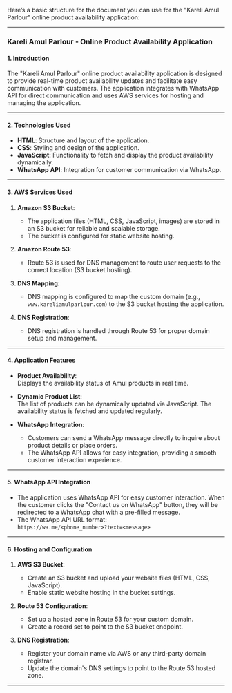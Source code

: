 Here’s a basic structure for the document you can use for the "Kareli Amul Parlour" online product availability application:

---

### Kareli Amul Parlour - Online Product Availability Application

#### 1. Introduction

The "Kareli Amul Parlour" online product availability application is designed to provide real-time product availability updates and facilitate easy communication with customers. The application integrates with WhatsApp API for direct communication and uses AWS services for hosting and managing the application.

---

#### 2. Technologies Used

- **HTML**: Structure and layout of the application.
- **CSS**: Styling and design of the application.
- **JavaScript**: Functionality to fetch and display the product availability dynamically.
- **WhatsApp API**: Integration for customer communication via WhatsApp.

---
 
#### 3. AWS Services Used

1. **Amazon S3 Bucket**:  
   - The application files (HTML, CSS, JavaScript, images) are stored in an S3 bucket for reliable and scalable storage.
   - The bucket is configured for static website hosting.

2. **Amazon Route 53**:  
   - Route 53 is used for DNS management to route user requests to the correct location (S3 bucket hosting).

3. **DNS Mapping**:  
   - DNS mapping is configured to map the custom domain (e.g., `www.kareliamulparlour.com`) to the S3 bucket hosting the application.

4. **DNS Registration**:  
   - DNS registration is handled through Route 53 for proper domain setup and management.

---

#### 4. Application Features

- **Product Availability**:  
  Displays the availability status of Amul products in real time.

- **Dynamic Product List**:  
  The list of products can be dynamically updated via JavaScript. The availability status is fetched and updated regularly.

- **WhatsApp Integration**:  
  - Customers can send a WhatsApp message directly to inquire about product details or place orders.
  - The WhatsApp API allows for easy integration, providing a smooth customer interaction experience.

---

#### 5. WhatsApp API Integration

- The application uses WhatsApp API for easy customer interaction. When the customer clicks the "Contact us on WhatsApp" button, they will be redirected to a WhatsApp chat with a pre-filled message.
- The WhatsApp API URL format:  
  `https://wa.me/<phone_number>?text=<message>`

---

#### 6. Hosting and Configuration

1. **AWS S3 Bucket**:  
   - Create an S3 bucket and upload your website files (HTML, CSS, JavaScript).
   - Enable static website hosting in the bucket settings.

2. **Route 53 Configuration**:  
   - Set up a hosted zone in Route 53 for your custom domain.
   - Create a record set to point to the S3 bucket endpoint.

3. **DNS Registration**:  
   - Register your domain name via AWS or any third-party domain registrar.
   - Update the domain's DNS settings to point to the Route 53 hosted zone.

---

